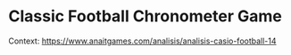 # Classic Football Chronometer Game

Context: https://www.anaitgames.com/analisis/analisis-casio-football-14

